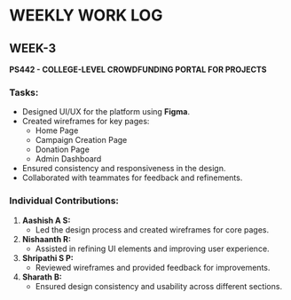 # WEEKLY WORK LOG  
## WEEK-3  
**PS442 - COLLEGE-LEVEL CROWDFUNDING PORTAL FOR PROJECTS**  

### Tasks:  
- Designed UI/UX for the platform using **Figma**.  
- Created wireframes for key pages:
  - Home Page  
  - Campaign Creation Page  
  - Donation Page  
  - Admin Dashboard  
- Ensured consistency and responsiveness in the design.  
- Collaborated with teammates for feedback and refinements.  

### Individual Contributions:  
1. **Aashish A S:**  
   - Led the design process and created wireframes for core pages.  
2. **Nishaanth R:**  
   - Assisted in refining UI elements and improving user experience.  
3. **Shripathi S P:**  
   - Reviewed wireframes and provided feedback for improvements.  
4. **Sharath B:**  
   - Ensured design consistency and usability across different sections.  
